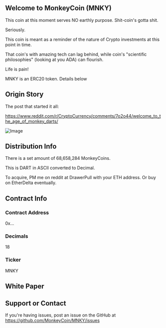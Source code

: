 ## Welcome to MonkeyCoin (MNKY)

This coin at this moment serves NO earthly purpose. Shit-coin's gotta shit.

Seriously. 

This coin is meant as a reminder of the nature of Crypto investments at this point in time.

That coin's with amazing tech can lag behind, while coin's "scientific philosophies" (looking at you ADA) can flourish.

Life is pain!

MNKY is an ERC20 token. Details below

## Origin Story

The post that started it all:

https://www.reddit.com/r/CryptoCurrency/comments/7o2o44/welcome_to_the_age_of_monkey_darts/

![Image](https://i.redd.it/fp3i8k0bo1801.jpg)


## Distribution Info 
There is a set amount of 68,658,284 MonkeyCoins.

This is DART in ASCII converted to Decimal. 

To acquire, PM me on reddit at DrawerPull with your ETH address. 
Or buy on EtherDelta eventually.


## Contract Info

### Contract Address
0x...

### Decimals
18

### Ticker
MNKY

## White Paper

## Support or Contact

If you're having issues, post an issue on the GitHub at 
https://github.com/MonkeyCoin/MNKY/issues
